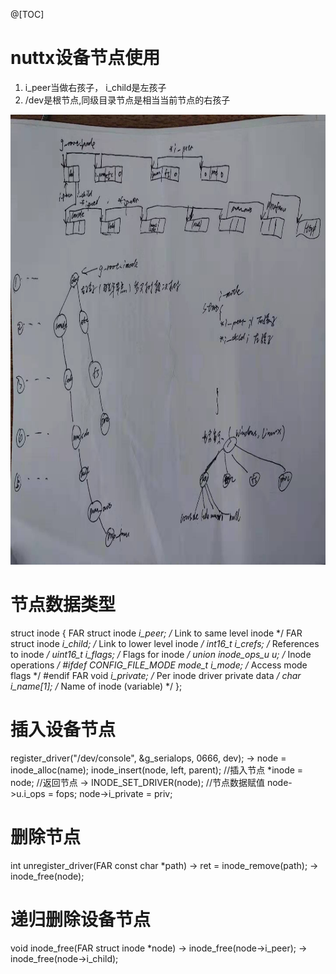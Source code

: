 @[TOC]

# nuttx设备节点使用

1. i_peer当做右孩子， i_child是左孩子
2. /dev是根节点,同级目录节点是相当当前节点的右孩子

<div align="center">
<p>  </p> 
<img src="https://github.com/yangang123/picture/raw/master/nuttx/device_tree.jpg" height="720" width="1280" > 
</div>

# 节点数据类型
struct inode
{
  FAR struct inode *i_peer;     /* Link to same level inode */
  FAR struct inode *i_child;    /* Link to lower level inode */
  int16_t           i_crefs;    /* References to inode */
  uint16_t          i_flags;    /* Flags for inode */
  union inode_ops_u u;          /* Inode operations */
#ifdef CONFIG_FILE_MODE
  mode_t            i_mode;     /* Access mode flags */
#endif
  FAR void         *i_private;  /* Per inode driver private data */
  char              i_name[1];  /* Name of inode (variable) */
};

# 插入设备节点
register_driver("/dev/console", &g_serialops, 0666, dev);
  ->   node = inode_alloc(name); 
        inode_insert(node, left, parent); //插入节点
        *inode = node;   //返回节点
  ->  INODE_SET_DRIVER(node);  //节点数据赋值
      node->u.i_ops   = fops;
      node->i_private = priv;

# 删除节点
int unregister_driver(FAR const char *path)
  -> ret = inode_remove(path);
     ->  inode_free(node);

# 递归删除设备节点
void inode_free(FAR struct inode *node)
    ->  inode_free(node->i_peer);
    -> inode_free(node->i_child);


